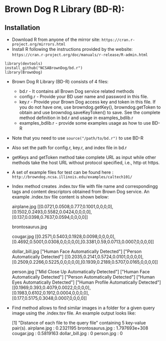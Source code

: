 # Brown Dog R Library (BD-R):

## Installation

 * Download R from anyone of the mirror site: ```https://cran.r-project.org/mirrors.html```
 * Install R following the instructions provided by the website: ```https://cran.r-project.org/doc/manuals/r-release/R-admin.html```  
``` 
library(devtools)
install_github("NCSABrownDog/bd.r")
library(BrownDog)
```

* Brown Dog R Library (BD-R) consists of 4 files:
 	* bd.r - It contains all Brown Dog service related methods
	* config.r - Provide your BD user name and password in this file. 
	* key.r - Provide your Brown Dog access key and token in this file. If you do not have one, use browndog.getKey(), browndog.getToken to obtain and use browndog.saveKeyToken() to save. See the complete method definition in bd.r and usage in examples_bdlib.r
 	* examples_bdlib.r - provide some examples usage as how to use BD-R
* 	Note that you need to use ```source("/path/to/bd.r")``` to use BD-R
* 	Also set the path for config.r, key.r, and index file in bd.r 
* 	getKeys and getToken method take complete URL as input while other methods take the host URL without protocol specified, i.e., http ot https. 
* A set of example files for test can be found here : ``` http://browndog.ncsa.illinois.edu/examples/caltech101/```

*   Index method creates .index.tsv file with file name and correspondingg tags and content descriptors obtained from Brown Dog service. An example .index.tsv file content is shown below:

	airplane.jpg	[[0.0721,0.0508,0.777,0.1001,0,0,0,0],[0.1502,0.2493,0.5582,0.0424,0,0,0,0],[0.137,0.0398,0.7637,0.0594,0,0,0,0]]

	brontosaurus.jpg

	cougar.jpg	[[0.2571,0.5403,0.1928,0.0098,0,0,0,0],[0.4692,0.5001,0.0308,0,0,0,0,0],[0.3381,0.59,0.0713,0.0007,0,0,0,0]]

	dollar_bill.jpg	["Human Face Automatically Detected"]	["Person Automatically Detected"]	[[0.2035,0.2141,0.5724,0.0101,0,0,0,0],[0.2509,0.2266,0.5225,0,0,0,0,0],[0.1939,0.2189,0.5707,0.0165,0,0,0,0]]

	person.jpg	["Mid Close Up Automatically Detected"]	["Human Face Automatically Detected"]	["Person Automatically Detected"]	["Human Eyes Automatically Detected"]	["Human Profile Automatically Detected"]	[[0.1969,0.393,0.4079,0.0022,0,0,0,0],[0.1983,0.6102,0.1912,0.0004,0,0,0,0],[0.177,0.5175,0.3048,0.0007,0,0,0,0]]
   
*   Find method allows to find similar images in a folder for a given query image using the .index.tsv file.  An example output looks like:

	[1] "Distance of each file to the query file"
	<hash> containing 5 key-value pair(s).
  	airplane.jpg : 0.2321195
  	brontosaurus.jpg : 1.797693e+308
  	cougar.jpg : 0.5819163
  	dollar_bill.jpg : 0
  	person.jpg : 0

